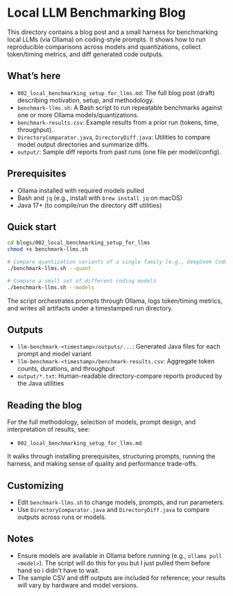 # Local LLM Benchmarking Blog

This directory contains a blog post and a small harness for benchmarking local LLMs (via Ollama) on coding-style prompts. It shows how to run reproducible comparisons across models and quantizations, collect token/timing metrics, and diff generated code outputs.

## What’s here

- `002_local_benchmarking_setup_for_llms.md`: The full blog post (draft) describing motivation, setup, and methodology.
- `benchmark-llms.sh`: A Bash script to run repeatable benchmarks against one or more Ollama models/quantizations.
- `benchmark-results.csv`: Example results from a prior run (tokens, time, throughput).
- `DirectoryComparator.java`, `DirectoryDiff.java`: Utilities to compare model output directories and summarize diffs.
- `output/`: Sample diff reports from past runs (one file per model/config).

## Prerequisites

- Ollama installed with required models pulled
- Bash and `jq` (e.g., install with `brew install jq` on macOS)
- Java 17+ (to compile/run the directory diff utilities)

## Quick start

```bash
cd blogs/002_local_benchmarking_setup_for_llms
chmod +x benchmark-llms.sh

# Compare quantization variants of a single family (e.g., DeepSeek Coder)
./benchmark-llms.sh --quant

# Compare a small set of different coding models
./benchmark-llms.sh --models
```

The script orchestrates prompts through Ollama, logs token/timing metrics, and writes all artifacts under a timestamped run directory.

## Outputs

- `llm-benchmark-<timestamp>/outputs/...`: Generated Java files for each prompt and model variant
- `llm-benchmark-<timestamp>/benchmark-results.csv`: Aggregate token counts, durations, and throughput
- `output/*.txt`: Human-readable directory-compare reports produced by the Java utilities

## Reading the blog

For the full methodology, selection of models, prompt design, and interpretation of results, see:

- `002_local_benchmarking_setup_for_llms.md`

It walks through installing prerequisites, structuring prompts, running the harness, and making sense of quality and performance trade-offs.

## Customizing

- Edit `benchmark-llms.sh` to change models, prompts, and run parameters.
- Use `DirectoryComparator.java` and `DirectoryDiff.java` to compare outputs across runs or models.

## Notes

- Ensure models are available in Ollama before running (e.g., `ollama pull <model>`). The script will do this for you but I just pulled them before hand so i didn't have to wait.
- The sample CSV and diff outputs are included for reference; your results will vary by hardware and model versions.
